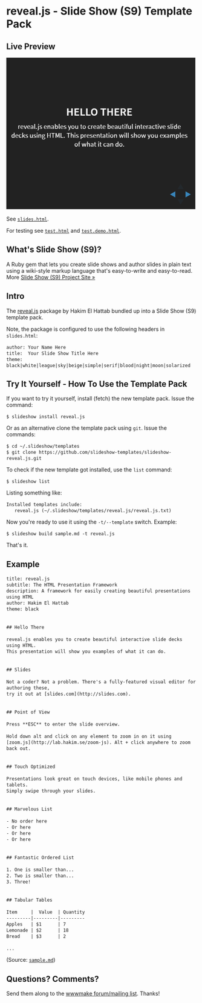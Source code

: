 # reveal.js - Slide Show (S9) Template Pack

## Live Preview

![](preview.png)

See [`slides.html`](http://slideshow-templates.github.io/slideshow-reveal.js/slides.html).

For testing see
[`test.html`](http://slideshow-templates.github.io/slideshow-reveal.js/test.html) and
[`test.demo.html`](http://slideshow-templates.github.io/slideshow-reveal.js/test.demo.html).


## What's Slide Show (S9)?

A Ruby gem that lets you create slide shows and author slides in plain text
using a wiki-style markup language that's easy-to-write and easy-to-read.
More [Slide Show (S9) Project Site »](http://slideshow-s9.github.io)

## Intro

The [reveal.js](https://github.com/hakimel/reveal.js) package by Hakim El Hattab
bundled up into a Slide Show (S9) template pack.

Note, the package is configured to use the following headers in `slides.html`:

    author: Your Name Here
    title:  Your Slide Show Title Here
    theme:  black|white|league|sky|beige|simple|serif|blood|night|moon|solarized


## Try It Yourself - How To Use the Template Pack

If you want to try it yourself, install (fetch) the new template pack. Issue the command:

    $ slideshow install reveal.js

Or as an alternative clone the template pack using `git`. Issue the commands:

    $ cd ~/.slideshow/templates
    $ git clone https://github.com/slideshow-templates/slideshow-reveal.js.git

To check if the new template got installed, use the `list` command:

    $ slideshow list

Listing something like:

    Installed templates include:
       reveal.js (~/.slideshow/templates/reveal.js/reveal.js.txt)

Now you're ready to use it using the `-t/--template` switch. Example:

    $ slideshow build sample.md -t reveal.js

That's it.

## Example

```
title: reveal.js
subtitle: The HTML Presentation Framework
description: A framework for easily creating beautiful presentations using HTML
author: Hakim El Hattab
theme: black


## Hello There

reveal.js enables you to create beautiful interactive slide decks using HTML.
This presentation will show you examples of what it can do.


## Slides

Not a coder? Not a problem. There's a fully-featured visual editor for authoring these,
try it out at [slides.com](http://slides.com).


## Point of View

Press **ESC** to enter the slide overview.

Hold down alt and click on any element to zoom in on it using
[zoom.js](http://lab.hakim.se/zoom-js). Alt + click anywhere to zoom back out.


## Touch Optimized

Presentations look great on touch devices, like mobile phones and tablets.
Simply swipe through your slides.


## Marvelous List

- No order here
- Or here
- Or here
- Or here


## Fantastic Ordered List

1. One is smaller than...
2. Two is smaller than...
3. Three!


## Tabular Tables

Item     |  Value  | Quantity
---------|---------|---------
Apples   | $1      | 7
Lemonade | $2      | 18
Bread    | $3      | 2

...
```

(Source: [`sample.md`](sample.md))


## Questions? Comments?

Send them along to the [wwwmake forum/mailing list](http://groups.google.com/group/wwwmake).
Thanks!
